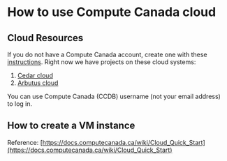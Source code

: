 # How to use Compute Canada cloud

## Cloud Resources
If you do not have a Compute Canada account, create one with these [instructions](https://www.computecanada.ca/research-portal/account-management/apply-for-an-account/). Right now we have projects on these cloud systems:

1. [Cedar cloud](http://cedar.cloud.computecanada.ca)
2. [Arbutus cloud](http://arbutus.cloud.computecanada.ca)

You can use Compute Canada (CCDB) username (not your email address) to log in.

## How to create a VM instance


Reference: [https://docs.computecanada.ca/wiki/Cloud_Quick_Start](https://docs.computecanada.ca/wiki/Cloud_Quick_Start)

